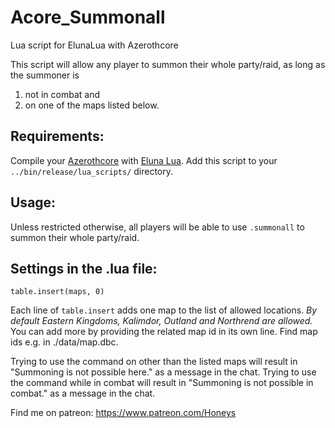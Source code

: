 # Acore_Summonall
 Lua script for ElunaLua with Azerothcore

This script will allow any player to summon their whole party/raid, as long as the summoner is
1) not in combat and
2) on one of the maps listed below.

## Requirements:

Compile your [Azerothcore](https://github.com/azerothcore/azerothcore-wotlk) with [Eluna Lua](https://www.azerothcore.org/catalogue-details.html?id=131435473).
Add this script to your `../bin/release/lua_scripts/` directory.


## Usage:

Unless restricted otherwise, all players will be able to use `.summonall` to summon their whole party/raid.


## Settings in the .lua file:

`table.insert(maps, 0)`

Each line of `table.insert` adds one map to the list of allowed locations. *By default Eastern Kingdoms, Kalimdor, Outland and Northrend are allowed.* You can add more by providing the related map id in its own line. Find map ids e.g. in ./data/map.dbc.

Trying to use the command on other than the listed maps will result in "Summoning is not possible here." as a message in the chat.
Trying to use the command while in combat will result in "Summoning is not possible in combat." as a message in the chat.

Find me on patreon: https://www.patreon.com/Honeys
